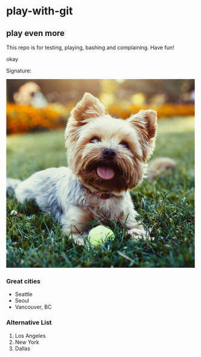 # play-with-git

## play even more

This repo is for testing, playing, bashing and complaining.  Have fun!

okay

Signature:

![](doggies.jpg)

### Great cities
* Seattle
* Seoul
* Vancouver, BC

### Alternative List
1. Los Angeles
1. New York
7. Dallas
